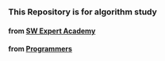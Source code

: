 ### This Repository is for algorithm study
#### from [SW Expert Academy](https://swexpertacademy.com/main/learn/course/courseList.do)
#### from [Programmers](https://programmers.co.kr/)
